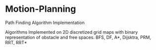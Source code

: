 # Motion-Planning
Path Finding Algorithm Implementation

Algorithms Implemented on 2D discretized grid maps with binary representation of obstacle and free spaces.
BFS, DF, A*, Dijsktra, PRM, RRT, RRT*
